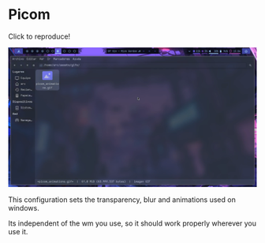 # Picom

Click to reproduce!

[![Look demo](../../assets/screenshots/picom_preview.png)](../../assets/videos/picom_demo.mp4)

This configuration sets the transparency, blur and animations used on windows.

Its independent of the wm you use, so it should work properly wherever you use
it.

